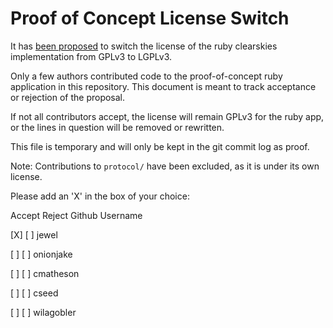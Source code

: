Proof of Concept License Switch
===============================

It has [been proposed](https://groups.google.com/d/msg/clearskies-dev/sTlXzBO4IUY/yoeQHGDwbjEJ)
to switch the license of the ruby clearskies implementation from GPLv3 to
LGPLv3.

Only a few authors contributed code to the proof-of-concept ruby application in
this repository.  This document is meant to track acceptance or rejection of
the proposal.

If not all contributors accept, the license will remain GPLv3 for the ruby app,
or the lines in question will be removed or rewritten.

This file is temporary and will only be kept in the git commit log as proof.

Note: Contributions to `protocol/` have been excluded, as it is under its own
license.



Please add an 'X' in the box of your choice:

Accept Reject  Github Username

 [X]    [ ]    jewel

 [ ]    [ ]    onionjake

 [ ]    [ ]    cmatheson

 [ ]    [ ]    cseed

 [ ]    [ ]    wilagobler

